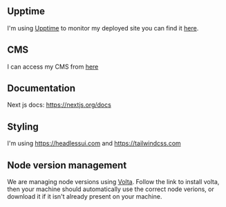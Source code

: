 ## Upptime
I'm using [Upptime](https://upptime.js.org) to monitor my deployed site you can find it [here](http://upptime.louiswhite.me).

## CMS

I can access my CMS from [here](https://www.louiswhite.me/admin/#/)

## Documentation

Next js docs: <https://nextjs.org/docs>

## Styling

I'm using <https://headlessui.com> and <https://tailwindcss.com>

## Node version management

We are managing node versions using [Volta](https://docs.volta.sh/). Follow the link to install volta, then your machine should automatically use the correct node verions, or download it if it isn't already present on your machine.
